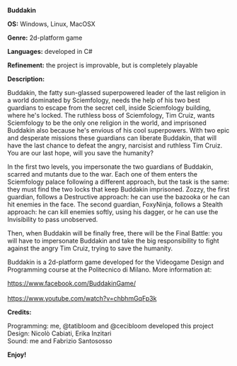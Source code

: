 __Buddakin__

__OS:__ Windows, Linux, MacOSX

__Genre:__
2d-platform game

__Languages:__
developed in C#

__Refinement:__
the project is improvable, but is completely playable

<b>Description:</b>

<p>Buddakin, the fatty sun-glassed superpowered leader of the last religion in a world dominated by Sciemfology, needs the help of his two best guardians to escape from the secret cell, inside Sciemfology building, where he's locked. The ruthless boss of Sciemfology, Tim Cruiz, wants Sciemfology to be the only one religion in the world, and imprisoned Buddakin also because he's envious of his cool superpowers. With two epic and desperate missions these guardians can liberate Buddakin, that will have the last chance to defeat the angry, narcisist and ruthless Tim Cruiz. You are our last hope, will you save the humanity?

In the first two levels, you impersonate the two guardians of Buddakin, scarred and mutants due to the war. Each one of them enters the Sciemfology palace following a different approach, but the task is the same: they must find the two locks that keep Buddakin imprisoned. Zozzy, the first guardian, follows a Destructive approach: he can use the bazooka or he can hit enemies in the face. The second guardian, FoxyNinja, follows a Stealth approach: he can kill enemies softly, using his dagger, or he can use the Invisibility to pass unobserved.

Then, when Buddakin will be finally free, there will be the Final Battle: you will have to impersonate Buddakin and take the big responsibility to fight against the angry Tim Cruiz, trying to save the humanity.

Buddakin is a 2d-platform game developed for the Videogame Design and Programming course at the Politecnico di Milano. More information at:

https://www.facebook.com/BuddakinGame/ <br><br> https://www.youtube.com/watch?v=chbhmGqFp3k </p>

<b>Credits:</b>
<p>Programming: me, @tatibloom and @cecibloom developed this project <br> Design: Nicolò Cabiati, Erika Inzitari <br> Sound: me and Fabrizio Santososso </p>

<b>Enjoy!</b>